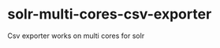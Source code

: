 solr-multi-cores-csv-exporter
=============================

Csv exporter works on multi cores for solr